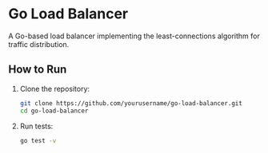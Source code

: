 # Go Load Balancer
 A Go-based load balancer implementing the least-connections algorithm for traffic distribution. 

## How to Run
1. Clone the repository:
    ```bash
    git clone https://github.com/yourusername/go-load-balancer.git
    cd go-load-balancer
    ```
2. Run tests:
    ```bash
    go test -v
    ```